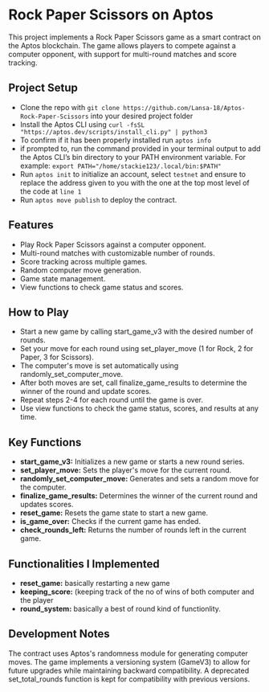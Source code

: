 # Rock Paper Scissors on Aptos
This project implements a Rock Paper Scissors game as a smart contract on the Aptos blockchain. The game allows players to compete against a computer opponent, with support for multi-round matches and score tracking.

## Project Setup
- Clone the repo with ```git clone https://github.com/Lansa-18/Aptos-Rock-Paper-Scissors``` into your desired project folder
- Install the Aptos CLI using ```curl -fsSL "https://aptos.dev/scripts/install_cli.py" | python3```
- To confirm if it has been properly installed run `aptos info`
- if prompted to, run the command provided in your terminal output to add the Aptos CLI’s bin directory to your PATH environment variable. For example:
```export PATH="/home/stackie123/.local/bin:$PATH"```
- Run `aptos init` to initialize an account, select `testnet` and ensure to replace the address given to you with the one at the top most level of the code at `line 1`
- Run `aptos move publish` to deploy the contract.
  
## Features

- Play Rock Paper Scissors against a computer opponent.
- Multi-round matches with customizable number of rounds.
- Score tracking across multiple games.
- Random computer move generation.
- Game state management.
- View functions to check game status and scores.

## How to Play

- Start a new game by calling start_game_v3 with the desired number of rounds.
- Set your move for each round using set_player_move (1 for Rock, 2 for Paper, 3 for Scissors).
- The computer's move is set automatically using randomly_set_computer_move.
- After both moves are set, call finalize_game_results to determine the winner of the round and update scores.
- Repeat steps 2-4 for each round until the game is over.
- Use view functions to check the game status, scores, and results at any time.

## Key Functions

- **start_game_v3:** Initializes a new game or starts a new round series.
- **set_player_move:** Sets the player's move for the current round.
- **randomly_set_computer_move:** Generates and sets a random move for the computer.
- **finalize_game_results:** Determines the winner of the current round and updates scores.
- **reset_game:** Resets the game state to start a new game.
- **is_game_over:** Checks if the current game has ended.
- **check_rounds_left:** Returns the number of rounds left in the current game.

## Functionalities I Implemented
- **reset_game:** basically restarting a new game
- **keeping_score:** (keeping track of the no of wins of both computer and the player
- **round_system:** basically a best of round kind of functionlity.

## Development Notes

The contract uses Aptos's randomness module for generating computer moves.
The game implements a versioning system (GameV3) to allow for future upgrades while maintaining backward compatibility.
A deprecated set_total_rounds function is kept for compatibility with previous versions.
